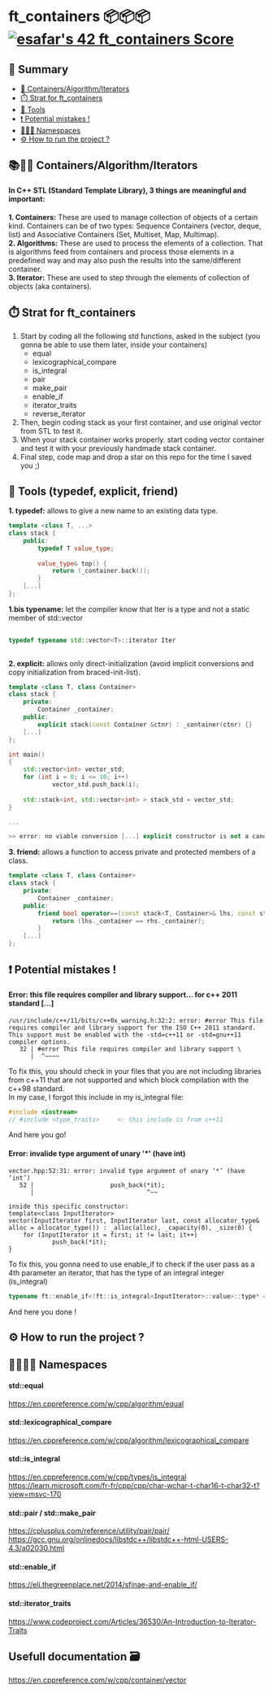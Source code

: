 # ft_containers 📦📦📦 [![esafar's 42 ft_containers Score](https://badge42.vercel.app/api/v2/cl6l739qg00490gialxmtgsrk/project/2852806)](https://github.com/JaeSeoKim/badge42)
  
## 📔 Summary

 - [🔢 Containers/Algorithm/Iterators](#-preview)
 - [⏱️ Strat for ft_containers ](#-features)
 - [🔨 Tools](#-object-generation)
 - [❗️ Potential mistakes !](#%EF%B8%8F-how-do-i-print-my-textures-)
 - [👨🏻‍🚀 Namespaces](#%EF%B8%8F-how-do-i-print-my-textures-)
 - [⚙️ How to run the project ?](#%EF%B8%8F-how-to-run-the-project-)
  
## 📚🔢📐 Containers/Algorithm/Iterators  
#### In C++ STL (Standard Template Library), 3 things are meaningful and important:  
  
**1. Containers:** These are used to manage collection of objects of a certain kind. Containers can be of two types: Sequence Containers (vector, deque, list) and Associative Containers (Set, Multiset, Map, Multimap).  
**2. Algorithms:** These are used to process the elements of a collection. That is algorithms feed from containers and process those elements in a predefined way and may also push the results into the same/different container.  
**3. Iterator:** These are used to step through the elements of collection of objects (aka containers).  
  
## ⏱️ Strat for ft_containers  
  
1. Start by coding all the following std functions, asked in the subject (you gonna be able to use them later, inside your containers)
	- equal
	- lexicographical_compare
	- is_integral
	- pair
	- make_pair
	- enable_if
	- iterator_traits
	- reverse_iterator
2. Then, begin coding stack as your first container, and use original vector from STL to test it.  
3. When your stack container works properly. start coding vector container and test it with your previously handmade stack container.  
4. Final step, code map and drop a star on this repo for the time I saved you ;)    
  
## 🔨 Tools (typedef, explicit, friend)  
  
**1. typedef:** allows to give a new name to an existing data type.  
````c++
template <class T, ...>
class stack {
	public:
		typedef T value_type;
		
		value_type& top() {
   			return (_container.back());
		}
	[...]
};
````

**1.bis typename:** let the compiler know that Iter is a type and not a static member of std::vector  
````c++
  
typedef typename std::vector<T>::iterator Iter  
  
````

**2. explicit:** allows only direct-initialization (avoid implicit conversions and copy initialization from braced-init-list).  
````c++
template <class T, class Container>
class stack {
	private:
		Container _container;
	public:
		explicit stack(const Container &ctnr) : _container(ctnr) {}
	[...]
};

int main()
{
	std::vector<int> vector_std;
	for (int i = 0; i <= 10; i++)
        	vector_std.push_back(i);
	
   	std::stack<int, std::vector<int> > stack_std = vector_std;
}

...

>> error: no viable conversion [...] explicit constructor is not a candidat.

````
**3. friend:** allows a function to access private and protected members of a class.  
````c++
template <class T, class Container>
class stack {
	private:
		Container _container;
	public:
		friend bool operator==(const stack<T, Container>& lhs, const stack<T, Container>& rhs) {
			return (lhs._container == rhs._container);
		}
	[...]
};

````

## ❗️ Potential mistakes !
#### Error: this file requires compiler and library support... for c++ 2011 standard [...]
````shell
/usr/include/c++/11/bits/c++0x_warning.h:32:2: error: #error This file requires compiler and library support for the ISO C++ 2011 standard. This support must be enabled with the -std=c++11 or -std=gnu++11 compiler options.
   32 | #error This file requires compiler and library support \
      |  ^~~~~
````
To fix this, you should check in your files that you are not including libraries from c++11 that are not supported and which block compilation with the c++98 standard.  
In my case, I forgot this include in my is_integral file:  
````c++
#include <iostream>
// #include <type_traits>     <- this include is from c++11
````
And here you go!
#### Error: invalide type argument of unary '*' (have int)
````shell
vector.hpp:52:31: error: invalid type argument of unary ‘*’ (have ‘int’)
   52 |                     push_back(*it);
      |                               ^~~
      
inside this specific constructor:  
template<class InputIterator>
vector(InputIterator first, InputIterator last, const allocator_type& alloc = allocator_type()) : _alloc(alloc), _capacity(0), _size(0) {
	for (InputIterator it = first; it != last; it++)
        	push_back(*it);
}
````
To fix this, you gonna need to use enable_if to check if the user pass as a 4th parameter an iterator, that has the type of an integral integer (is_integral)
````c++
typename ft::enable_if<!ft::is_integral<InputIterator>::value>::type* = NULL
````
And here you done !  
  
## ⚙️ How to run the project ?


  
## 👨🏻‍🚀🚀 Namespaces  
  
#### std::equal  
https://en.cppreference.com/w/cpp/algorithm/equal  
  
#### std::lexicographical_compare  
https://en.cppreference.com/w/cpp/algorithm/lexicographical_compare  
  
#### std::is_integral  
https://en.cppreference.com/w/cpp/types/is_integral  
https://learn.microsoft.com/fr-fr/cpp/cpp/char-wchar-t-char16-t-char32-t?view=msvc-170  
  
#### std::pair / std::make_pair  
https://cplusplus.com/reference/utility/pair/pair/  
https://gcc.gnu.org/onlinedocs/libstdc++/libstdc++-html-USERS-4.3/a02030.html  
  
#### std::enable_if  
https://eli.thegreenplace.net/2014/sfinae-and-enable_if/  
  
#### std::iterator_traits  
https://www.codeproject.com/Articles/36530/An-Introduction-to-Iterator-Traits  
  
## Usefull documentation 🗃️  
https://en.cppreference.com/w/cpp/container/vector  
